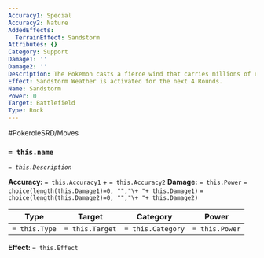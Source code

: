 ```yaml
---
Accuracy1: Special
Accuracy2: Nature
AddedEffects:
  TerrainEffect: Sandstorm
Attributes: {}
Category: Support
Damage1: ''
Damage2: ''
Description: The Pokemon casts a fierce wind that carries millions of rough sand particles.
Effect: Sandstorm Weather is activated for the next 4 Rounds.
Name: Sandstorm
Power: 0
Target: Battlefield
Type: Rock
---
```


#PokeroleSRD/Moves

### `= this.name`
*`= this.Description`*

**Accuracy:** `= this.Accuracy1` + `= this.Accuracy2`
**Damage:** `= this.Power` `= choice(length(this.Damage1)=0, "","\+ "+ this.Damage1)` `= choice(length(this.Damage2)=0, "","\+ "+ this.Damage2)`

| Type          | Target          | Category          | Power          |
| ------------- | --------------- | ----------------  | -------------- |
| `= this.Type` | `= this.Target` | `= this.Category` | `= this.Power` | 

**Effect:** `= this.Effect`